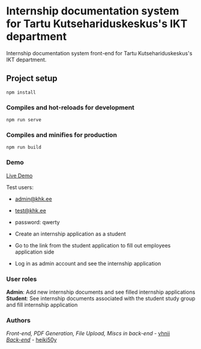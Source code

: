 # Internship documentation system for Tartu Kutsehariduskeskus's IKT department

Internship documentation system front-end for Tartu Kutsehariduskeskus's IKT department.


## Project setup
```
npm install
```

### Compiles and hot-reloads for development
```
npm run serve
```

### Compiles and minifies for production
```
npm run build
```

### Demo
[Live Demo](https://fierce-peak-62472.herokuapp.com/)

Test users:  
- admin@khk.ee 
- test@khk.ee  

- password: qwerty

- Create an internship application as a student
- Go to the link from the student application to fill out employees application side
- Log in as admin account and see the internship application

### User roles  
**Admin**: Add new internship documents and see filled internship applications  
**Student**: See internship documents associated with the student study group and fill internship application

### Authors
*Front-end, PDF Generation, File Upload, Miscs in back-end* - [vhnii](https://www.github.com/vhnii)  
[*Back-end*](https://github.com/heiki50y/ikt_2)  - [heiki50y](https://www.github.com/heiki50y)
